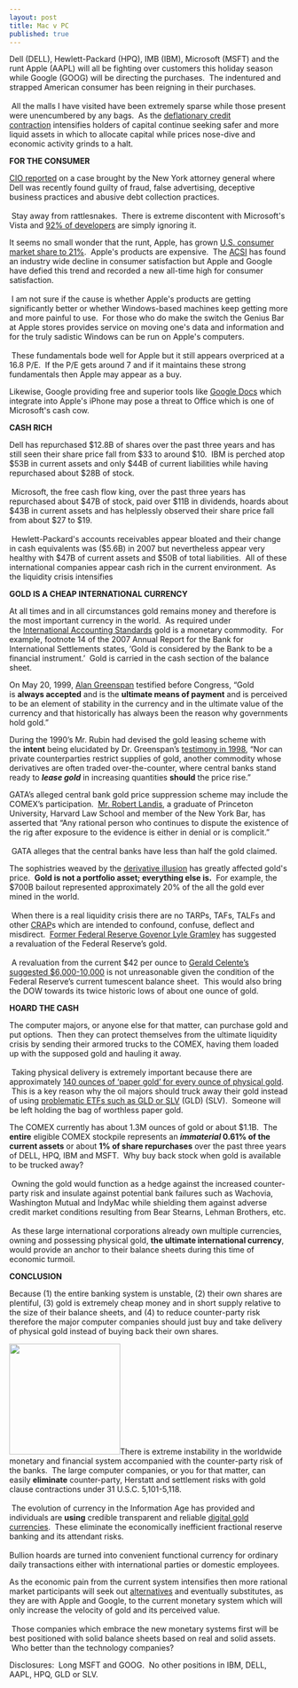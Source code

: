 ```yaml
---
layout: post
title: Mac v PC
published: true
---
```

<p>Dell (DELL), Hewlett-Packard (HPQ), IMB (IBM), Microsoft (MSFT) and the runt Apple (AAPL) will all be fighting over customers this holiday season while Google (GOOG) will be directing the purchases.  The indentured and strapped American consumer has been reigning in their purchases. <br/><br/> All the malls I have visited have been extremely sparse while those present were unencumbered by any bags.  As the <a href="http://www.runtogold.com/2008/02/first-snowfall-of-kondratieff-winter/" target="_blank">deflationary credit contraction</a> intensifies holders of capital continue seeking safer and more liquid assets in which to allocate capital while prices nose-dive and economic activity grinds to a halt.</p>
<p><strong>FOR THE CONSUMER</strong></p>
<p><a href="http://www.cio.com/article/371313/Court_Finds_Dell_Guilty_of_Fraud" target="_blank">CIO reported</a> on a case brought by the New York attorney general where Dell was recently found guilty of fraud, false advertising, deceptive business practices and abusive debt collection practices. <br/><br/> Stay away from rattlesnakes.  There is extreme discontent with Microsoft's Vista and <a href="http://news.cnet.com/8301-13505_3-9969231-16.html" target="_blank">92% of developers</a> are simply ignoring it.</p>
<p>It seems no small wonder that the runt, Apple, has grown <a href="http://apple20.blogs.fortune.cnn.com/2008/04/01/analyst-apples-us-consumer-market-share-now-21-percent/" target="_blank">U.S. consumer market share to 21%</a>.  Apple's products are expensive.  The <a href="http://www.theacsi.org/images/stories/images/news/0808q2.pdf" target="_blank">ACSI</a> has found an industry wide decline in consumer satisfaction but Apple and Google have defied this trend and recorded a new all-time high for consumer satisfaction. <br/><br/> I am not sure if the cause is whether Apple's products are getting significantly better or whether Windows-based machines keep getting more and more painful to use.  For those who do make the switch the Genius Bar at Apple stores provides service on moving one's data and information and for the truly sadistic Windows can be run on Apple's computers.<br/><br/>  These fundamentals bode well for Apple but it still appears overpriced at a 16.8 P/E.  If the P/E gets around 7 and if it maintains these strong fundamentals then Apple may appear as a buy.</p>
<p>Likewise, Google providing free and superior tools like <a href="http://docs.google.com" target="_blank">Google Docs</a> which integrate into Apple's iPhone may pose a threat to Office which is one of Microsoft's cash cow.  </p>
<p><strong>CASH RICH</strong></p>
<p>Dell has repurchased $12.8B of shares over the past three years and has still seen their share price fall from $33 to around $10.  IBM is perched atop $53B in current assets and only $44B of current liabilities while having repurchased about $28B of stock. <br/><br/> Microsoft, the free cash flow king, over the past three years has repurchased about $47B of stock, paid over $11B in dividends, hoards about $43B in current assets and has helplessly observed their share price fall from about $27 to $19. <br/><br/> Hewlett-Packard's accounts receivables appear bloated and their change in cash equivalents was ($5.6B) in 2007 but nevertheless appear very healthy with $47B of current assets and $50B of total liabilities.  All of these international companies appear cash rich in the current environment.  As the liquidity crisis intensifies </p>
<p><strong>GOLD IS A CHEAP INTERNATIONAL CURRENCY</strong></p>
<p>At all times and in all circumstances gold remains money and therefore is the most important currency in the world.  As required under the <a href="http://www.runtogold.com/2008/08/us-dollar-in-hyperinflation/" target="_blank">International Accounting Standards</a> gold is a monetary commodity.  For example, footnote 14 of the 2007 Annual Report for the Bank for International Settlements states, ‘Gold is considered by the Bank to be a financial instrument.’  Gold is carried in the cash section of the balance sheet.</p>
<p>On May 20, 1999, <a href="http://commdocs.house.gov/committees/bank/hba57053.000/hba57053_0f.htm" target="_blank">Alan Greenspan</a> testified before Congress, “Gold is <strong>always accepted</strong> and is the <strong>ultimate means of payment</strong> and is perceived to be an element of stability in the currency and in the ultimate value of the currency and that historically has always been the reason why governments hold gold.”</p>
<p><span>During the 1990’s Mr. Rubin had devised the gold leasing scheme with the <strong>intent</strong> being elucidated by Dr. Greenspan’s <a href="http://www.federalreserve.gov/boarddocs/testimony/1998/19980724.htm" target="_blank">testimony in 1998</a>, “Nor can private counterparties restrict supplies of gold, another commodity whose derivatives are often traded over-the-counter, where central banks stand ready to </span><span><strong><em>lease gold</em></strong></span><span><em> </em>in increasing quantities <strong>should</strong> the price rise.”</span></p>
<p><span>GATA’s alleged central bank gold price suppression scheme may include the COMEX’s participation.  <a href="http://www.runtogold.com/2005/08/robert-landis-at-goldrush-21-with-gata/" target="_blank">Mr. Robert Landis</a>, a graduate of Princeton University, Harvard Law School and member of the New York Bar, has asserted that “Any rational person who continues to dispute the existence of the rig after exposure to the evidence is either in denial or is complicit.” <br/><br/> GATA alleges that the central banks have less than half the gold claimed.</span></p>
<p><span>The sophistries weaved by the <a href="http://www.runtogold.com/2008/10/derivative-illusion/" target="_blank">derivative illusion</a> has greatly affected gold's price.  <strong>Gold is not a portfolio asset; everything else is.</strong>  For example, the $700B bailout represented approximately 20% of the all the gold ever mined in the world.<br/><br/>  When there is a real liquidity crisis there are no TARPs, TAFs, TALFs and other <a href="http://www.runtogold.com/2008/12/millions-of-buffalo-pies/" target="_blank">CRAP</a>s which are intended to confound, confuse, deflect and misdirect.  <a href="http://watch.bnn.ca/trading-day/december-2008/trading-day-december-8-2008/#clip119798" target="_blank">Former Federal Reserve Govenor Lyle Gramley</a> has suggested a revaluation of the Federal Reserve’s gold. <br/><br/> A revaluation from the current $42 per ounce to <a href="http://www.youtube.com/watch?v=CNercf8k8to" target="_blank">Gerald Celente’s suggested $6,000-10,000</a> is not unreasonable given the condition of the Federal Reserve’s current tumescent balance sheet.  This would also bring the DOW towards its twice historic lows of about one ounce of gold.</span></p>
<p><span><strong>HOARD THE CASH</strong></span></p>
<p><span><span>The computer majors, or anyone else for that matter, can purchase gold and put options.  Then they can protect themselves from the ultimate liquidity crisis by sending their armored trucks to the COMEX, having them loaded up with the supposed gold and hauling it away. <br/><br/> Taking physical delivery is extremely important because there are approximately <a href="http://www.runtogold.com/2008/09/daily-source-code-792/" target="_blank">140 ounces of ‘paper gold’ for every ounce of physical gold</a>.  This is a key reason why the oil majors should truck away their gold instead of using <a href="http://www.runtogold.com/2008/12/a-problem-with-gld-and-slv-etfs/" target="_blank">problematic ETFs such as GLD or SLV</a> (GLD) (SLV).  Someone will be left holding the bag of worthless paper gold.</span></span></p>
<p><span>The COMEX currently has about 1.3M ounces of gold or about $1.1B.  The <strong>entire</strong> eligible COMEX stockpile represents an <strong><em>immaterial</em> 0.61% of the current assets</strong> or about <strong>1% of share repurchases</strong> over the past three years of DELL, HPQ, IBM and MSFT.  Why buy back stock when gold is available to be trucked away? <br/><br/> Owning the gold would function as a hedge against the increased counter-party risk and insulate against potential bank failures such as Wachovia, Washington Mutual and IndyMac while shielding them against adverse credit market conditions resulting from Bear Stearns, Lehman Brothers, etc. <br/><br/> As these large international corporations already own multiple currencies, owning and possessing physical gold, <strong>the ultimate international currency</strong>, would provide an anchor to their balance sheets during this time of economic turmoil.</span></p>
<p><span><strong>CONCLUSION</strong></span></p>
<p><span>Because (1) the entire banking system is unstable, (2) their own shares are plentiful, (3) gold is extremely cheap money and in short supply relative to the size of their balance sheets, and (4) to reduce counter-party risk therefore the major computer companies should just buy and take delivery of physical gold instead of buying back their own shares.</span></p>
<p><span><a href="http://www.runtogold.com/goldmoney" target="_blank"><img class="alignright" title="Digital Gold Currency evolution" src="{{ site.baseurl }}/images/dgcevolution.jpg" alt="" width="200" height="200" /></a>There is extreme instability in the worldwide monetary and financial system accompanied with the counter-party risk of the banks.  The large computer companies, or you for that matter, can easily <strong>eliminate</strong> counter-party, Herstatt and settlement risks with gold clause contractions under 31 U.S.C. 5,101-5,118. <br/><br/> The evolution of currency in the Information Age has provided and individuals are <strong>using</strong> credible transparent and reliable <a href="http://www.runtogold.com/goldmoney/" target="_blank">digital gold currencies</a>.  These eliminate the economically inefficient fractional reserve banking and its attendant risks.  <br/><br/>Bullion hoards are turned into convenient functional currency for ordinary daily transactions either with international parties or domestic employees.</span></p>
<p><span>As the economic pain from the current system intensifies then more rational market participants will seek out <a href="http://www.runtogold.com/goldmoney" target="_blank">alternatives</a> and eventually substitutes, as they are with Apple and Google, to the current monetary system which will only increase the velocity of gold and its perceived value. <br/><br/> Those companies which embrace the new monetary systems first will be best positioned with solid balance sheets based on real and solid assets.  Who better than the technology companies?</span></p>
<p><span>Disclosures:  Long MSFT and GOOG.  No other positions in IBM, DELL, AAPL, HPQ, GLD or SLV.</span></p>
